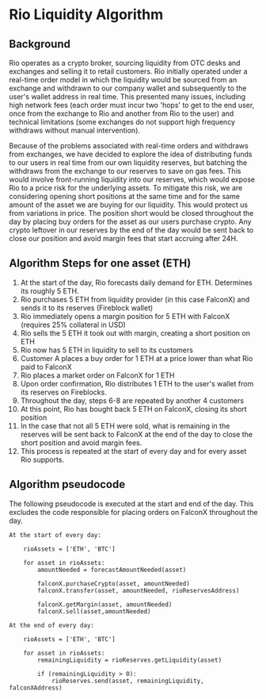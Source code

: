# Rio Liquidity Algorithm

## Background

Rio operates as a crypto broker, sourcing liquidity from OTC desks and exchanges and selling it to retail customers. Rio initially operated under a real-time order model in which the liquidity would be sourced from an exchange and withdrawn to our company wallet and subsequently to the user's wallet address in real time. This presented many issues, including high network fees (each order must incur two 'hops' to get to the end user, once from the exchange to Rio and another from Rio to the user) and technical limitations (some exchanges do not support high frequency withdraws without manual intervention).

Because of the problems associated with real-time orders and withdraws from exchanges, we have decided to explore the idea of distributing funds to our users in real time from our own liquidity reserves, but batching the withdraws from the exchange to our reserves to save on gas fees. This would involve front-running liquidity into our reserves, which would expose Rio to a price risk for the underlying assets. To mitigate this risk, we are considering opening short positions at the same time and for the same amount of the asset we are buying for our liquidity. This would protect us from variations in price. The position short would be closed throughout the day by placing buy orders for the asset as our users purchase crypto. Any crypto leftover in our reserves by the end of the day would be sent back to close our position and avoid margin fees that start accruing after 24H.

## Algorithm Steps for one asset (ETH)

1. At the start of the day, Rio forecasts daily demand for ETH. Determines its roughly 5 ETH.
2. Rio purchases 5 ETH from liquidity provider (in this case FalconX) and sends it to its reserves (Fireblock wallet)
3. Rio immediately opens a margin position for 5 ETH with FalconX (requires 25% collateral in USD)
4. Rio sells the 5 ETH it took out with margin, creating a short position on ETH
5. Rio now has 5 ETH in liquidity to sell to its customers
6. Customer A places a buy order for 1 ETH at a price lower than what Rio paid to FalconX
7. Rio places a market order on FalconX for 1 ETH
8. Upon order confirmation, Rio distributes 1 ETH to the user's wallet from its reserves on Fireblocks.
9. Throughout the day, steps 6-8 are repeated by another 4 customers
10. At this point, Rio has bought back 5 ETH on FalconX, closing its short position
11. In the case that not all 5 ETH were sold, what is remaining in the reserves will be sent back to FalconX at the end of the day to close the short position and avoid margin fees.
12. This process is repeated at the start of every day and for every asset Rio supports.

## Algorithm pseudocode

The following pseudocode is executed at the start and end of the day. This excludes the code responsible for placing orders on FalconX throughout the day.

```
At the start of every day:

    rioAssets = ['ETH', 'BTC']

    for asset in rioAssets:
        amountNeeded = forecastAmountNeeded(asset)

        falconX.purchaseCrypto(asset, amountNeeded)
        falconX.transfer(asset, amountNeeded, rioReservesAddress)

        falconX.getMargin(asset, amountNeeded)
        falconX.sell(asset,amountNeeded)

At the end of every day:

    rioAssets = ['ETH', 'BTC']

    for asset in rioAssets:
        remainingLiquidity = rioReserves.getLiquidity(asset)

        if (remainingLiquidity > 0):
            rioReserves.send(asset, remainingLiquidity, falconXAddress)

```
